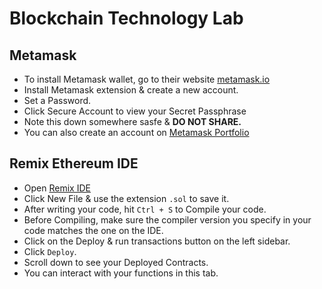 # Blockchain Technology Lab

## Metamask
- To install Metamask wallet, go to their website [metamask.io](https://metamask.io/)
- Install Metamask extension & create a new account.
- Set a Password.
- Click Secure Account to view your Secret Passphrase
- Note this down somewhere sasfe & **DO NOT SHARE.**
- You can also create an account on [Metamask Portfolio](https://portfolio.metamask.io/)

## Remix Ethereum IDE
- Open [Remix IDE](https://remix.ethereum.org/)
- Click New File & use the extension `.sol` to save it.
- After writing your code, hit `Ctrl + S` to Compile your code.
- Before Compiling, make sure the compiler version you specify in your code matches the one on the IDE.
- Click on the Deploy & run transactions button on the left sidebar.
- Click `Deploy`.
- Scroll down to see your Deployed Contracts.
- You can interact with your functions in this tab.